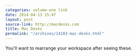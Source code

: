```yaml
---
categories: volume-one link
date: 2014-04-13 15:47
layout: post
source-link: http://macdesks.com
title: Mac Desks
permalink: "/archives/14103-mac-desks.html"
---
```



You'll want to rearrange your workspace after seeing these. 

